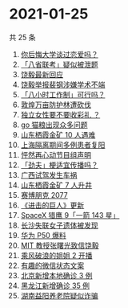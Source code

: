 # 2021-01-25

共 25 条

<!-- BEGIN -->
<!-- 最后更新时间 Mon Jan 25 2021 23:20:25 GMT+0800 (CST) -->

1. [你后悔大学谈过恋爱吗？](https://www.zhihu.com/search?q=后悔大学谈恋爱吗)
2. [「八省联考」疑似被泄题](https://www.zhihu.com/search?q=八省联考)
3. [饶毅最新回应](https://www.zhihu.com/search?q=饶毅)
4. [饶毅举报裴钢涉嫌学术不端](https://www.zhihu.com/search?q=饶毅)
5. [「八小时工作制」可行吗？](https://www.zhihu.com/search?q=八小时工作制)
6. [敦煌万亩防护林遭砍伐](https://www.zhihu.com/search?q=敦煌)
7. [独立女性要不要收彩礼 ？](https://www.zhihu.com/search?q=奇葩说)
8. [go 猫粮出现众多问题](https://www.zhihu.com/search?q=go猫粮)
9. [山东栖霞金矿 10 人遇难](https://www.zhihu.com/search?q=山东金矿)
10. [上海隔离期间多例患者复阳](https://www.zhihu.com/search?q=上海疫情)
11. [怦然再心动节目组声明](https://www.zhihu.com/search?q=怦然再心动)
12. [「劲夫」梗适宜传播吗？](https://www.zhihu.com/search?q=劲夫)
13. [广西试驾发生车祸](https://www.zhihu.com/search?q=广西车祸)
14. [山东栖霞金矿 7 人升井](https://www.zhihu.com/search?q=山东金矿)
15. [赛博朋克 2077](https://www.zhihu.com/search?q=赛博朋克2077)
16. [《进击的巨人》更新](https://www.zhihu.com/search?q=进击的巨人最终季)
17. [SpaceX 猎鹰 9「一箭 143 星」](https://www.zhihu.com/search?q=猎鹰九号)
18. [长沙失联女子遗体被发现](https://www.zhihu.com/search?q=长沙失联女子)
19. [华为 P50 爆料](https://www.zhihu.com/search?q=华为p50)
20. [MIT 教授张曙光致信饶毅](https://www.zhihu.com/search?q=饶毅裴刚)
21. [乘风破浪的姐姐 2 开播](https://www.zhihu.com/search?q=乘风破浪的姐姐第二季)
22. [有趣的微信状态文案](https://www.zhihu.com/search?q=微信状态)
23. [北京新增本地确诊 3 例](https://www.zhihu.com/search?q=北京新增)
24. [黑龙江新增确诊 35 例](https://www.zhihu.com/search?q=黑龙江新增)
25. [湖南益阳养老院疑似诈骗](https://www.zhihu.com/search?q=养老院诈骗)

<!-- END -->
